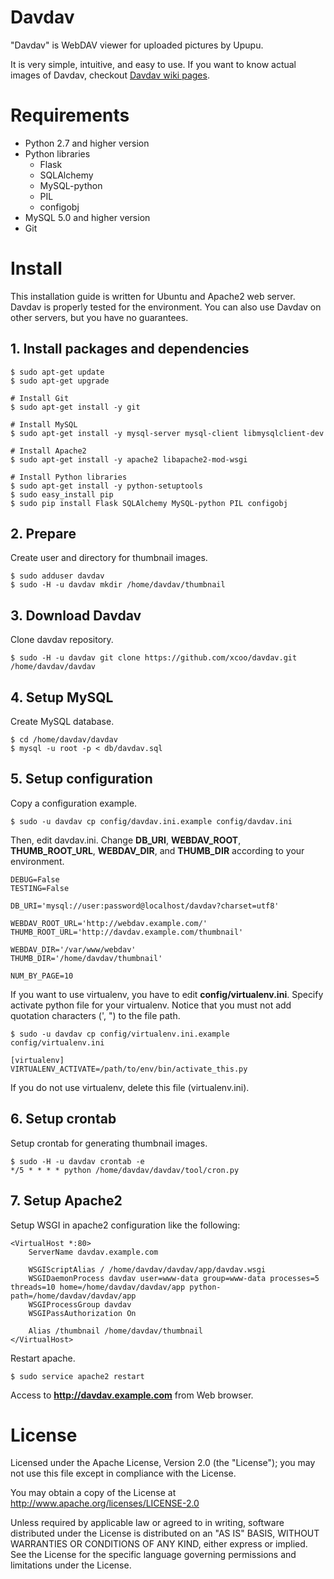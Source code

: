 # Davdav

"Davdav" is WebDAV viewer for uploaded pictures by Upupu.

It is very simple, intuitive, and easy to use.
If you want to know actual images of Davdav, checkout [Davdav wiki pages](https://github.com/xcoo/davdav/wiki).

# Requirements

* Python 2.7 and higher version
* Python libraries
    * Flask
    * SQLAlchemy
    * MySQL-python
    * PIL
    * configobj
* MySQL 5.0 and higher version
* Git

# Install

This installation guide is written for Ubuntu and Apache2 web server.
Davdav is properly tested for the environment.
You can also use Davdav on other servers, but you have no guarantees.

## 1. Install packages and dependencies

    $ sudo apt-get update
    $ sudo apt-get upgrade
    
    # Install Git
    $ sudo apt-get install -y git
    
    # Install MySQL
    $ sudo apt-get install -y mysql-server mysql-client libmysqlclient-dev
    
    # Install Apache2 
    $ sudo apt-get install -y apache2 libapache2-mod-wsgi
    
    # Install Python libraries
    $ sudo apt-get install -y python-setuptools
    $ sudo easy_install pip
    $ sudo pip install Flask SQLAlchemy MySQL-python PIL configobj

## 2. Prepare

Create user and directory for thumbnail images.

    $ sudo adduser davdav
    $ sudo -H -u davdav mkdir /home/davdav/thumbnail

## 3. Download Davdav

Clone davdav repository.

    $ sudo -H -u davdav git clone https://github.com/xcoo/davdav.git /home/davdav/davdav

## 4. Setup MySQL

Create MySQL database.

    $ cd /home/davdav/davdav
    $ mysql -u root -p < db/davdav.sql

## 5. Setup configuration

Copy a configuration example.

    $ sudo -u davdav cp config/davdav.ini.example config/davdav.ini
    
Then, edit davdav.ini.
Change __DB_URI__, __WEBDAV_ROOT__, __THUMB_ROOT_URL__, __WEBDAV_DIR__, and __THUMB_DIR__ according to your environment.

    DEBUG=False
    TESTING=False

    DB_URI='mysql://user:password@localhost/davdav?charset=utf8'

    WEBDAV_ROOT_URL='http://webdav.example.com/'
    THUMB_ROOT_URL='http://davdav.example.com/thumbnail'

    WEBDAV_DIR='/var/www/webdav'
    THUMB_DIR='/home/davdav/thumbnail'

    NUM_BY_PAGE=10

If you want to use virtualenv, you have to edit __config/virtualenv.ini__.
Specify activate python file for your virtualenv.
Notice that you must not add quotation characters (', ") to the file path.

    $ sudo -u davdav cp config/virtualenv.ini.example config/virtualenv.ini
    
    [virtualenv]
    VIRTUALENV_ACTIVATE=/path/to/env/bin/activate_this.py       

If you do not use virtualenv, delete this file (virtualenv.ini).

## 6. Setup crontab

Setup crontab for generating thumbnail images.

    $ sudo -H -u davdav crontab -e
    */5 * * * * python /home/davdav/davdav/tool/cron.py

## 7. Setup Apache2

Setup WSGI in apache2 configuration like the following:

    <VirtualHost *:80>
        ServerName davdav.example.com

        WSGIScriptAlias / /home/davdav/davdav/app/davdav.wsgi
        WSGIDaemonProcess davdav user=www-data group=www-data processes=5 threads=10 home=/home/davdav/davdav/app python-path=/home/davdav/davdav/app
        WSGIProcessGroup davdav
        WSGIPassAuthorization On

        Alias /thumbnail /home/davdav/thumbnail
    </VirtualHost>

Restart apache.

    $ sudo service apache2 restart

Access to __http://davdav.example.com__ from Web browser.

# License

Licensed under the Apache License, Version 2.0 (the "License"); you may not use this file except in compliance with the License.

You may obtain a copy of the License at http://www.apache.org/licenses/LICENSE-2.0

Unless required by applicable law or agreed to in writing, software distributed under the License is distributed on an "AS IS" BASIS, WITHOUT WARRANTIES OR CONDITIONS OF ANY KIND, either express or implied. See the License for the specific language governing permissions and limitations under the License.